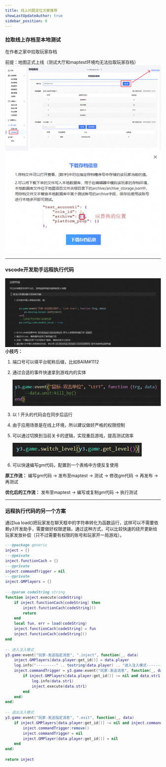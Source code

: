 ```yaml
---
title: 线上问题定位方案推荐
showLastUpdateAuthor: true
sidebar_position: 0
---
```


### 拉取线上存档至本地测试
在作者之家中拉取玩家存档

前提：地图正式上线（测试大厅和maptest环境均无法拉取玩家存档）
![img](./img/作者之家下载玩家存档1.png)
![img](./img/作者之家下载玩家存档2.png)

---

### vscode开发助手远程执行代码
![img](./img/vscode扩展远程执行代码.png)
**小技巧：**
1. 端口号可以填平台昵称后缀，比如BAIM#1112
2. 通过合适的事件快速拿到游戏内的实体

    ![img](./img/小技巧2.png)

3. 以 ! 开头的代码会在同步后运行
4. 由于应用场景是在线上环境，所以建议做好严格的权限控制
5. 可以通过切换到当前关卡的逻辑，实现重启游戏，提高测试效率

    ![img](./img/小技巧5.png)

6. 可以快速编写gm代码，配置到一个表格中方便反复使用

**原工作流：**
编写gm代码 -> 发布至maptest -> 测试 -> 修改gm代码 -> 再发布 ->再测试

**优化后的工作流：**
发布至maptest -> 编写或复制gm代码 -> 执行测试

---

### 远程执行代码的另一个方案
通过lua load()把玩家发在聊天框中的字符串转化为函数运行，这样可以不需要依赖y3开发助手，需要做好权限逻辑，通过这种方式，可以比较快速的绕开更新给玩家发放补偿（只不过需要有权限的账号和玩家开一局游戏）。
```Lua
---@package generic
inject = {}
---@peivate
inject.functionCach = {}
---@private
inject.commandTrigger = nil
---@private
inject.GMPlayers = {}

---@param codeString string
function inject.execute(codeString)
    if inject.functionCach[codeString] then
        inject.functionCach[codeString]()
        return
    end
    local fun, err = load(codeString)
    inject.functionCach[codeString] = fun
    inject.functionCach[codeString]()
end

-- 进入注入模式
y3.game:event("玩家-发送指定消息", ".inject", function(_, data)
    inject.GMPlayers[data.player:get_id()] = data.player
    log.info("---------" .. tostring(data.player) .. "进入注入模式---------")
    inject.commandTrigger = y3.game:event("玩家-发送消息", function(_, data)
        if inject.GMPlayers[data.player:get_id()] ~= nil and data.str1 ~= ".inject" and data.str1 ~= ".exit" then -- 该事件会在同一帧监听并回调，需要避免同时回调
            log.info(data.str1)
            inject.execute(data.str1)
        end
    end)
end)

-- 退出注入模式
y3.game:event("玩家-发送指定消息", ".exit", function(_, data)
    if inject.GMPlayers[data.player:get_id()] ~= nil and inject.commandTrigger then
        inject.commandTrigger:remove()
        inject.commandTrigger = nil
        inject.GMPlayer[data.player:get_id()] = nil
    end
end)

return inject
```
